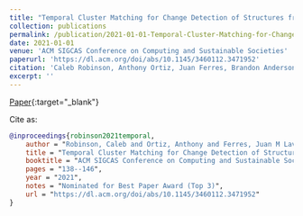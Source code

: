 ```yaml
---
title: "Temporal Cluster Matching for Change Detection of Structures from Satellite Imagery"
collection: publications
permalink: /publication/2021-01-01-Temporal-Cluster-Matching-for-Change-Detection-of-Structures-from-Satellite-Imagery
date: 2021-01-01
venue: 'ACM SIGCAS Conference on Computing and Sustainable Societies'
paperurl: 'https://dl.acm.org/doi/abs/10.1145/3460112.3471952'
citation: 'Caleb Robinson, Anthony Ortiz, Juan Ferres, Brandon Anderson, Daniel Ho. &quot;Temporal Cluster Matching for Change Detection of Structures from Satellite Imagery.&quot; ACM SIGCAS Conference on Computing and Sustainable Societies, 2021.'
excerpt: ''
---
```

[Paper](https://dl.acm.org/doi/abs/10.1145/3460112.3471952){:target="_blank"}


Cite as: 
```bibtex
@inproceedings{robinson2021temporal,
    author = "Robinson, Caleb and Ortiz, Anthony and Ferres, Juan M Lavista and Anderson, Brandon and Ho, Daniel E",
    title = "Temporal Cluster Matching for Change Detection of Structures from Satellite Imagery",
    booktitle = "ACM SIGCAS Conference on Computing and Sustainable Societies",
    pages = "138--146",
    year = "2021",
    notes = "Nominated for Best Paper Award (Top 3)",
    url = "https://dl.acm.org/doi/abs/10.1145/3460112.3471952"
}
```